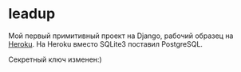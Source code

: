 # leadup
Мой первый примитивный проект на Django, рабочий образец на [Heroku](https://ipartamonova.herokuapp.com/).
На Heroku вместо SQLite3 поставил PostgreSQL.

Секретный ключ изменен:)
